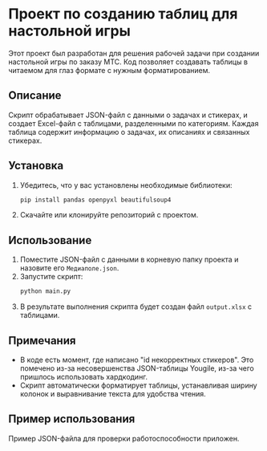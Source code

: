 # Проект по созданию таблиц для настольной игры

Этот проект был разработан для решения рабочей задачи при создании настольной игры по заказу МТС. Код позволяет создавать таблицы в читаемом для глаз формате с нужным форматированием.

## Описание

Скрипт обрабатывает JSON-файл с данными о задачах и стикерах, и создает Excel-файл с таблицами, разделенными по категориям. Каждая таблица содержит информацию о задачах, их описаниях и связанных стикерах.

## Установка

1. Убедитесь, что у вас установлены необходимые библиотеки:
    ```bash
    pip install pandas openpyxl beautifulsoup4
    ```

2. Скачайте или клонируйте репозиторий с проектом.

## Использование

1. Поместите JSON-файл с данными в корневую папку проекта и назовите его `Медиаполе.json`.
2. Запустите скрипт:
    ```bash
    python main.py
    ```
3. В результате выполнения скрипта будет создан файл `output.xlsx` с таблицами.

## Примечания

- В коде есть момент, где написано "id некорректных стикеров". Это помечено из-за несовершенства JSON-таблицы Yougile, из-за чего пришлось использовать хардкодинг.
- Скрипт автоматически форматирует таблицы, устанавливая ширину колонок и выравнивание текста для удобства чтения.

## Пример использования

Пример JSON-файла для проверки работоспособности приложен.